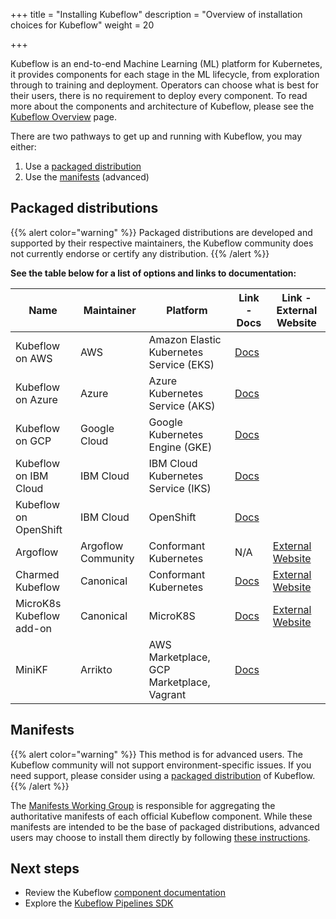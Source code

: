 +++
title = "Installing Kubeflow"
description = "Overview of installation choices for Kubeflow"
weight = 20

+++

Kubeflow is an end-to-end Machine Learning (ML) platform for Kubernetes, it provides components for each stage in the ML lifecycle, from exploration through to training and deployment.
Operators can choose what is best for their users, there is no requirement to deploy every component.
To read more about the components and architecture of Kubeflow, please see the <a href="/docs/started/kubeflow-overview/">Kubeflow Overview</a> page.

There are two pathways to get up and running with Kubeflow, you may either:
1. Use a [packaged distribution](#packaged-distributions)
1. Use the [manifests](#manifests) (advanced)

<a id="packaged-distributions"></a>
## Packaged distributions

{{% alert color="warning" %}}
Packaged distributions are developed and supported by their respective maintainers, the Kubeflow community does not currently endorse or certify any distribution.
{{% /alert %}}

<b>See the table below for a list of options and links to documentation:</b>

<div class="table-responsive">
  <table class="table table-bordered">
    <thead class="thead-light">
      <tr>
        <th>Name</th>
        <th>Maintainer</th>
        <th>Platform</th>
        <th>Link - Docs</th>
        <th>Link - External Website</th>
      </tr>
    </thead>
    <tbody>
      <tr>
        <td>Kubeflow on AWS</td>
        <td>AWS</td>
        <td>Amazon Elastic Kubernetes Service (EKS)</td>
        <td><a href="/docs/distributions/aws/">Docs</a></td>
        <td></td>
      </tr>
      <tr>
        <td>Kubeflow on Azure</td>
        <td>Azure</td>
        <td>Azure Kubernetes Service (AKS)</td>
        <td><a href="/docs/distributions/azure/">Docs</a></td>
        <td></td>
      </tr>
      <tr>
        <td>Kubeflow on GCP</td>
        <td>Google Cloud</td>
        <td>Google Kubernetes Engine (GKE)</td>
        <td><a href="/docs/distributions/gke/">Docs</a></td>
        <td></td>
      </tr>
      <tr>
        <td>Kubeflow on IBM Cloud</td>
        <td>IBM Cloud</td>
        <td>IBM Cloud Kubernetes Service (IKS) </td>
        <td><a href="/docs/distributions/ibm/">Docs</a></td>
        <td></td>
      </tr>
      <tr>
        <td>Kubeflow on OpenShift</td>
        <td>IBM Cloud</td>
        <td>OpenShift</td>
        <td><a href="/docs/distributions/openshift/">Docs</a></td>
        <td></td>
      </tr>
      <tr>
        <td>Argoflow</td>
        <td>Argoflow Community</td>
        <td>Conformant Kubernetes</td>
        <td>N/A</td>
        <td><a href="https://github.com/argoflow/argoflow">External Website</a></td>
      </tr>
      <tr>
        <td>Charmed Kubeflow</td>
        <td>Canonical</td>
        <td>Conformant Kubernetes</td>
        <td><a href="/docs/distributions/charmed/">Docs</a></td>
        <td><a href="https://charmed-kubeflow.io/docs">External Website</a></td>
      </tr>
      <tr>
        <td>MicroK8s Kubeflow add-on</td>
        <td>Canonical</td>
        <td>MicroK8S</td>
        <td><a href="/docs/distributions/microk8s/">Docs</a></td>
        <td><a href="https://microk8s.io/docs/addon-kubeflow">External Website</a></td>
      </tr>
      <tr>
        <td>MiniKF</td>
        <td>Arrikto</td>
        <td>AWS Marketplace, GCP Marketplace, Vagrant</td>
        <td><a href="/docs/distributions/minikf/">Docs</a></td>
        <td></td>
      </tr>
    </tbody>
  </table>
</div>

<a id="manifests"></a>
## Manifests

{{% alert color="warning" %}}
This method is for advanced users. The Kubeflow community will not support environment-specific issues. If you need support, please consider using a [packaged distribution](#packaged-distributions) of Kubeflow.
{{% /alert %}}

The <a href="https://github.com/kubeflow/community/tree/master/wg-manifests">Manifests Working Group</a> is responsible for aggregating the authoritative manifests of each official Kubeflow component.
While these manifests are intended to be the base of packaged distributions, advanced users may choose to install them directly by following <a href="https://github.com/kubeflow/manifests#installation">these instructions</a>.

<a id="next-steps"></a>
## Next steps

* Review the Kubeflow <a href="/docs/components/">component documentation</a>
* Explore the <a href="/docs/components/pipelines/sdk/">Kubeflow Pipelines SDK</a>
